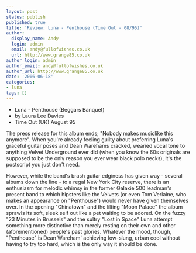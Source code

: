 ```yaml
---
layout: post
status: publish
published: true
title: 'Review: Luna - Penthouse (Time Out - 08/95)'
author:
  display_name: Andy
  login: admin
  email: andy@fullofwishes.co.uk
  url: http://www.grange85.co.uk
author_login: admin
author_email: andy@fullofwishes.co.uk
author_url: http://www.grange85.co.uk
date: '2006-06-18'
categories:
- luna
tags: []
---
```

<ul>
<li>Luna - Penthouse (Beggars Banquet)</li>
<li>by Laura Lee Davies</li>
<li>Time Out (UK) August 95</li>
</ul>
<p>The press release for this album ends; "Nobody makes musiclike this anymore". When you're already feeling guilty about preferring Luna's graceful guitar poses and Dean Warehams cracked, wearied vocal tone to anything Velvet Underground ever did (when you know the 60s originals are supposed to be the only reason you ever wear black polo necks), it's the postscript you just don't need.</p>
<p>However, while the band's brash guitar edginess has given way - several albums down the line - to a regal New York City reserve, there is an enthusiasm for melodic whimsy in the former Galaxie 500 leadman's present band to which hipsters like the Velvets (or even Tom Verlaine, who makes an appearance on "Penthouse") would never have given themselves over. In the opening "Chinatown" and the lilting "Moon Palace" the album sprawls its soft, sleek self out like a pet waiting to be adored. On the fuzzy "23 Minutes in Brussels" and the sultry "Lost in Space" Luna attempt something more distinctive than merely resting on their own and other (aforementioned) people's past glories. Whatever the mood, though, "Penthouse" is Dean Wareham' achieving low-slung, urban cool without having to try too hard, which is the only way it should be done.</p>
